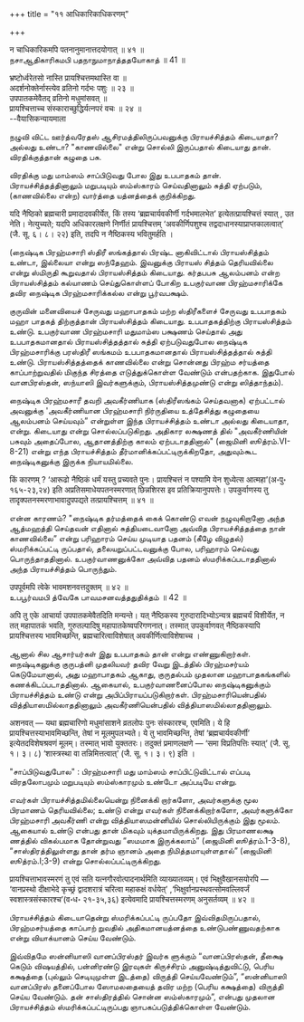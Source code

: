 +++
title = "११ आधिकारिकाधिकरणम्"

+++

न चाधिकारिकमपि पतनानुमानात्तदयोगात् ॥ ४१ ॥  
நசாஆதிகாரிகமபி பதநாநுமாநாத்ததயோகாத் ॥ 41 ॥

भ्रष्टोर्ध्वरेतसो नास्ति प्रायश्चित्तमथास्ति वा ॥  
अदर्शनोक्तेर्नास्त्येव व्रतिनो गर्दभः पशुः ॥ २३ ॥  
उपपातकमेवैतद् व्रतिनो मधुमांसवत् ॥  
प्रायश्चित्ताच्च संस्काराच्छुद्धिर्यत्नपरं वचः ॥ २४ ॥  
--वैयासिकन्यायमाला

நழுவி விட்ட ஊர்த்வரேதஸ் ஆசிரமத்திலிருப்பவனுக்கு பிராயச்சித்தம் கிடையாதா?
அல்லது உண்டா? "காணவில்லை" என்று சொல்லி இருப்பதால் கிடையாது தான்.
விரதிக்குத்தான் கழுதை பசு.

விரதிக்கு மது மாம்ஸம் சாப்பிடுவது போல இது உபபாதகம் தான்.
பிராயச்சித்தத்தினாலும் மறுபடியும் ஸம்ஸ்காரம் செய்வதினாலும் சுத்தி
ஏற்படும், (காணவில்லை என்ற) வார்த்தை யத்னத்தைக் குறிக்கிறது.

यदि नैष्ठिको ब्रह्मचारी प्रमादादवकीर्येत, किं तस्य ‘ब्रह्मचार्यवकीर्णी
गर्दभमालभेत’ इत्येतत्प्रायश्चित्तं स्यात् , उत नेति। नेत्युच्यते; यदपि
अधिकारलक्षणे निर्णीतं प्रायश्चित्तम् ‘अवकीर्णिपशुश्च
तद्वदाधानस्याप्राप्तकालत्वात्’ (जै. सू. ६। ८। २२) इति, तदपि न
नैष्ठिकस्य भवितुमर्हति ।

(நைஷ்டிக பிரஹ்மசாரி ஸ்திரீ ஸங்கத்தால் பிரஷ்ட னாகிவிட்டால் பிராயஸ்சித்தம்
உண்டா, இல்லையா என்று ஸந்தேஹம். இவனுக்கு பிராயஸ் சித்தம் தெரியவில்லை
என்று ஸ்மிருதி கூறுவதால் பிராயஸ்சித்தம் கிடையாது. கர்தபபசு ஆலம்பனம் என்ற
பிராயஸ்சித்தம் கல்யாணம் செய்துகொள்ளப் போகிற உபகுர்வாண பிரஹ்மசாரிக்கே
தவிர நைஷ்டிக பிரஹ்மசாரிக்கல்ல என்று பூர்வபக்ஷம்.

குருவின் மனைவியைச் சேருவது மஹாபாதகம் மற்ற ஸ்திரீகளைச் சேருவது உபபாதகம்
மஹா பாதகத் திற்குத்தான் பிராயஸ்சித்தம் கிடையாது. உபபாதகத்திற்கு
பிராயஸ்சித்தம் உண்டு. உபகுர்வாண பிரஹ்மசாரி மதுமாம்ஸ பக்ஷணம் செய்தால் அது
உபபாதகமானதால் பிராயஸ்சித்தத்தால் சுத்தி ஏற்படுவதுபோல நைஷ்டிக
பிரஹ்மசாரிக்கு பரஸ்திரீ ஸங்கமம் உபபாதகமானதால் பிராயஸ்சித்தத்தால் சுத்தி
உண்டு. பிராயஸ்சித்தத்தைக் காணவில்லை என்று சொன்னது பிரஹ்ம சர்யத்தை
காப்பாற்றுவதில் மிகுந்த சிரத்தை எடுத்துக்கொள்ள வேண்டும் என்பதற்காக.
இதுபோல் வானபிரஸ்தன், ஸந்யாஸி இவர்களுக்கும், பிராயஸ்சித்தமுண்டு என்று
ஸித்தாந்தம்).

நைஷ்டிக பிரஹ்மசாரீ தவறி அவகீர்ணியாக (ஸ்திரீஸங்கம் செய்தவனாக) ஏற்பட்டால்
அவனுக்கு 'அவகீர்ணியான பிரஹ்மசாரி நிர்ருதியை உத்தேசித்து கழுதையை ஆலம்பனம்
செய்யவும்” என்றுள்ள இந்த பிராயச்சித்தம் உண்டா அல்லது கிடையாதா, என்று.
கிடையாது என்று சொல்லப்படுகிறது. அதிகார லக்ஷணத் தில் "அவகீர்ணியின்
பசுவும் அதைப்போல, ஆதானத்திற்கு காலம் ஏற்படாததினால்" (ஜைமினி
ஸூத்ரம்.VI-8-21) என்று எந்த பிராயச்சித்தம் தீர்மானிக்கப்பட்டிருக்கிறதோ,
அதுவும்கூட நைஷ்டிகனுக்கு இருக்க நியாயமில்லை.

किं कारणम् ? ‘आरूढो नैष्ठिकं धर्मं यस्तु प्रच्यवते पुनः। प्रायश्चित्तं
न पश्यामि येन शुध्येत्स आत्महा’(अ॰पु॰ १६५-२३,२४) इति
अप्रतिसमाधेयपतनस्मरणात् छिन्नशिरस इव प्रतिक्रियानुपपत्तेः। उपकुर्वाणस्य
तु तादृक्पतनस्मरणाभावादुपपद्यते तत्प्रायश्चित्तम् ॥ ४१ ॥

என்ன காரணம்? "நைஷ்டிக தர்மத்தைக் கைக் கொண்டு எவன் நழுவுகிறானோ அந்த
ஆத்மஹத்தி செய்தவன் எதினால் சுத்தியடைவானோ அவ்வித பிராயச்சித்தத்தை நான்
காணவில்லை” என்று பரிஹாரம் செய்ய முடியாத பதனம் (கீழே விழுதல்)
ஸ்மரிக்கப்பட்டி ருப்பதால், தலையறுப்பட்டவனுக்கு போல, பரிஹாரம் செய்வது
பொருந்தாததினால். உபகுர்வாணனுக்கோ அவ்வித பதனம் ஸ்மரிக்கப்படாததினால் அந்த
பிராயச்சித்தம் பொருந்தும்.

उपपूर्वमपि त्वेके भावमशनवत्तदुक्तम् ॥ ४२ ॥  
உபபூர்வமபி த்வேகே பாவமசனவத்ததுதிக்தம் ॥ 42 ॥

अपि तु एके आचार्या उपपातकमेवैतदिति मन्यन्ते। यत् नैष्ठिकस्य
गुरुदारादिभ्योऽन्यत्र ब्रह्मचर्यं विशीर्येत, न तत् महापातकं भवति,
गुरुतल्पादिषु महापातकेष्वपरिगणनात्। तस्मात् उपकुर्वाणवत् नैष्ठिकस्यापि
प्रायश्चित्तस्य भावमिच्छन्ति, ब्रह्मचारित्वाविशेषात्
अवकीर्णित्वाविशेषाच्च ।

ஆனால் சில ஆசார்யர்கள் இது உபபாதகம் தான் என்று எண்ணுகிறார்கள்.
நைஷ்டிகனுக்கு குருபத்னி முதலியவர் தவிர வேறு இடத்தில் பிரஹ்மசர்யம்
கெடுமேயானால், அது மஹாபாதகம் ஆகாது, குருதல்பம் முதலான மஹாபாதகங்களில்
கணக்கிடப்படாததினால். ஆகையால், உபகுர்வாணனைப்போல நைஷ்டிகனுக்கும்
பிராயச்சித்தம் உண்டு என்று அபிப்பிராயப்படுகிறார்கள். பிரஹ்மசாரியென்பதில்
வித்தியாஸமில்லாததினாலும் அவகீர்ணியென்பதில் வித்தியாஸமில்லாததினாலும்.

अशनवत् — यथा ब्रह्मचारिणो मधुमांसाशने व्रतलोपः पुनः संस्कारश्च, एवमिति।
ये हि प्रायश्चित्तस्याभावमिच्छन्ति, तेषां न मूलमुपलभ्यते। ये तु
भावमिच्छन्ति, तेषां ‘ब्रह्मचार्यवकीर्णी’ इत्येतदविशेषश्रवणं मूलम्।
तस्मात् भावो युक्ततरः। तदुक्तं प्रमाणलक्षणे — ‘समा विप्रतिपत्तिः
स्यात्’ (जै. सू. १। ३। ८) ‘शास्त्रस्था वा तन्निमित्तत्वात्’ (जै. सू.
१। ३। ९) इति ।

"சாப்பிடுவதுபோல" : பிரஹ்மசாரி மது மாம்ஸம் சாப்பிட்டுவிட்டால் எப்படி
விரதலோபமும் மறுபடியும் ஸம்ஸ்காரமும் உண்டோ அப்படியே என்று.

எவர்கள் பிராயச்சித்தமில்லையென்று நினைக்கி றார்களோ, அவர்களுக்கு மூல
பிரமாணம் தெரியவில்லை; உண்டு என்று எவர்கள் நினைக்கிறார்களோ, அவர்களுக்கோ
பிரஹ்மசாரி அவகீர்ணி என்று வித்தியாஸமன்னியில் சொல்லியிருக்கும் இது மூலம்.
ஆகையால் உண்டு என்பது தான் மிகவும் யுக்தமாயிருக்கிறது. இது பிரமாணலக்ஷ
ணத்தில் விகல்பமாக தோன்றுவது “ஸமமாக இருக்கலாம்” (ஜைமினி ஸூத்ரம்.1-3-8),
“சாஸ்திரத்திலுள்ளது தான் தர்ம ஞானம் அதை நிமித்தமாயுள்ளதால்” (ஜைமினி
ஸூத்ரம்.I;3-9) என்று சொல்லப்பட்டிருக்கிறது.

प्रायश्चित्ताभावस्मरणं तु एवं सति यत्नगौरवोत्पादनार्थमिति
व्याख्यातव्यम्। एवं भिक्षुवैखानसयोरपि — ‘वानप्रस्थो दीक्षाभेदे कृच्छ्रं
द्वादशरात्रं चरित्वा महाकक्षं वर्धयेत्’
,‘भिक्षुर्वानप्रस्थवत्सोमवल्लिवर्जं स्वशास्त्रसंस्कारश्च’(व॰ध॰ २१-३५,३६)
इत्येवमादि प्रायश्चित्तस्मरणम् अनुसर्तव्यम् ॥ ४२ ॥

பிராயச்சித்தம் கிடையாதென்று ஸ்மரிக்கப்பட்டி ருப்பதோ இவ்விதமிருப்பதால்,
பிரஹ்மசர்யத்தை காப்பாற் றுவதில் அதிகமானயத்னத்தை உண்டுபண்ணுவதற்காக என்று
வியாக்யானம் செய்ய வேண்டும்.

இவ்விதமே ஸன்னியாஸி வானப்பிரஸ்தர் இவர்க ளுக்கும் “வானப்பிரஸ்தன், தீக்ஷை
கெடும் விஷயத்தில், பன்னிரண்டு இரவுகள் கிருச்சிரம் அனுஷ்டித்துவிட்டு,
பெரிய கக்ஷத்தை (புல்லும் செடியுமுள்ள இடத்தை) விருத்தி செய்யவேண்டும்”,
“ஸன்னியாஸி வானப்பிரஸ் தனைப்போல ஸோமலதையைத் தவிர மற்ற (பெரிய கக்ஷத்தை)
விருத்தி செய்ய வேண்டும். தன் சாஸ்திரத்தில் சொன்ன ஸம்ஸ்காரமும்”, என்பது
முதலான பிராயச்சித்தம் ஸ்மரிக்கப்பட்டிருப்பது ஞாபகப்படுத்திக்கொள்ள
வேண்டும்.
